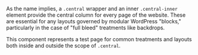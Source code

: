 As the name implies, a `.central` wrapper and an inner `.central-inner` element provide the central column for every page of the website. These are essential for any layouts governed by modular WordPress "blocks," particularly in the case of "full bleed" treatments like backdrops.

This component represents a test page for common treatments and layouts both inside and outside the scope of `.central`.